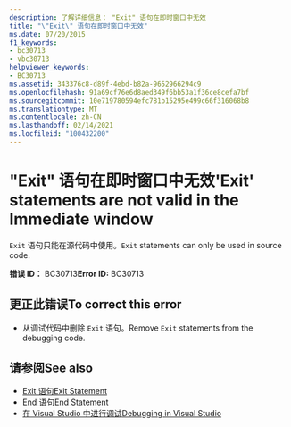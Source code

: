 ```yaml
---
description: 了解详细信息： "Exit" 语句在即时窗口中无效
title: "\"Exit\" 语句在即时窗口中无效"
ms.date: 07/20/2015
f1_keywords:
- bc30713
- vbc30713
helpviewer_keywords:
- BC30713
ms.assetid: 343376c8-d89f-4ebd-b82a-9652966294c9
ms.openlocfilehash: 91a69cf76e6d8aed349f6bb53a1f36ce8cefa7bf
ms.sourcegitcommit: 10e719780594efc781b15295e499c66f316068b8
ms.translationtype: MT
ms.contentlocale: zh-CN
ms.lasthandoff: 02/14/2021
ms.locfileid: "100432200"
---
```

# <a name="exit-statements-are-not-valid-in-the-immediate-window"></a><span data-ttu-id="f6ec7-103">"Exit" 语句在即时窗口中无效</span><span class="sxs-lookup"><span data-stu-id="f6ec7-103">'Exit' statements are not valid in the Immediate window</span></span>

<span data-ttu-id="f6ec7-104">`Exit` 语句只能在源代码中使用。</span><span class="sxs-lookup"><span data-stu-id="f6ec7-104">`Exit` statements can only be used in source code.</span></span>  
  
 <span data-ttu-id="f6ec7-105">**错误 ID：** BC30713</span><span class="sxs-lookup"><span data-stu-id="f6ec7-105">**Error ID:** BC30713</span></span>  
  
## <a name="to-correct-this-error"></a><span data-ttu-id="f6ec7-106">更正此错误</span><span class="sxs-lookup"><span data-stu-id="f6ec7-106">To correct this error</span></span>  
  
- <span data-ttu-id="f6ec7-107">从调试代码中删除 `Exit` 语句。</span><span class="sxs-lookup"><span data-stu-id="f6ec7-107">Remove `Exit` statements from the debugging code.</span></span>  
  
## <a name="see-also"></a><span data-ttu-id="f6ec7-108">请参阅</span><span class="sxs-lookup"><span data-stu-id="f6ec7-108">See also</span></span>

- [<span data-ttu-id="f6ec7-109">Exit 语句</span><span class="sxs-lookup"><span data-stu-id="f6ec7-109">Exit Statement</span></span>](../language-reference/statements/exit-statement.md)
- [<span data-ttu-id="f6ec7-110">End 语句</span><span class="sxs-lookup"><span data-stu-id="f6ec7-110">End Statement</span></span>](../language-reference/statements/end-statement.md)
- [<span data-ttu-id="f6ec7-111">在 Visual Studio 中进行调试</span><span class="sxs-lookup"><span data-stu-id="f6ec7-111">Debugging in Visual Studio</span></span>](/visualstudio/debugger/debugger-feature-tour)
